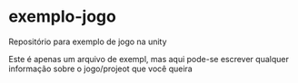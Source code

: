 # exemplo-jogo
Repositório para exemplo de jogo na unity

Este é apenas um arquivo de exempl, mas aqui pode-se escrever qualquer informação sobre o jogo/projeot que você queira
